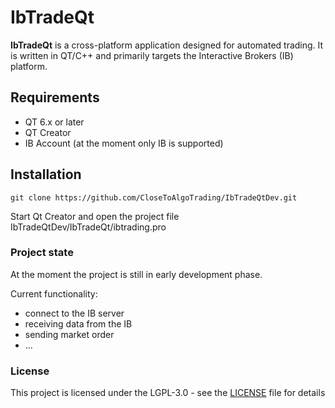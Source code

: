 # IbTradeQt

**IbTradeQt** is a cross-platform application designed for automated trading. It is written in QT/C++ and primarily targets the Interactive Brokers (IB) platform.

## Requirements

- QT 6.x or later
- QT Creator
- IB Account (at the moment only IB is supported)

## Installation

```
git clone https://github.com/CloseToAlgoTrading/IbTradeQtDev.git
```

Start Qt Creator and open the project file IbTradeQtDev/IbTradeQt/ibtrading.pro

### Project state

At the moment the project is still in early development phase. 

Current functionality:

- connect to the IB server
- receiving data from the IB
- sending market order
- ...


### License

This project is licensed under the LGPL-3.0 - see the [LICENSE](LICENSE) file for details

